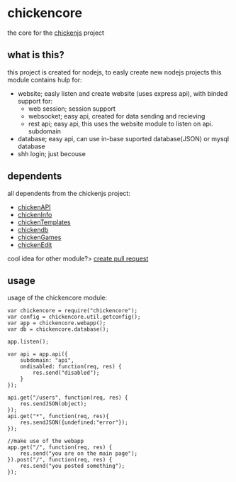 # chickencore
the core for the [chickenjs](https://github.com/chickenjs) project

## what is this?
this project is created for nodejs, to easly create new nodejs projects
this module contains hulp for:
 - website;       easly listen and create website (uses express api), with binded support for:
   - web session; session support
   - websocket;   easy api, created for data sending and recieving
   - rest api;    easy api, this uses the website module to listen on api. subdomain
 - database; easy api, can use in-base suported database(JSON) or mysql database
 - shh login; just becouse

## dependents
all dependents from the chickenjs project:
- [chickenAPI](https://github.com/chickenjs)
- [chickenInfo](https://github.com/chickenjs)
- [chickenTemplates](https://github.com/chickenjs)
- [chickendb](https://github.com/chickenjs)
- [chickenGames](https://github.com/chickenjs)
- [chickenEdit](https://github.com/chickenjs)

cool idea for other module?> [create pull request](https://github.com/chickenjs/chickencore/pulls)

## usage
usage of the chickencore module:
```
var chickencore = require("chickencore");
var config = chickencore.util.getconfig();
var app = chickencore.webapp();
var db = chickencore.database();

app.listen();

var api = app.api({
    subdomain: "api",
	ondisabled: function(req, res) {
	    res.send("disabled");
	}
});

api.get("/users", function(req, res) {
    res.sendJSON(object);
});
api.get("*", function(req, res){
	res.sendJSON({undefined:"error"});
});

//make use of the webapp
app.get("/", function(req, res) {
    res.send("you are on the main page");
}).post("/", function(req, res) {
    res.send("you posted something");
});
```
